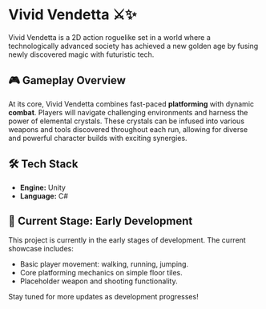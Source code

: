 # Vivid Vendetta ⚔️✨

Vivid Vendetta is a 2D action roguelike set in a world where a technologically advanced society has achieved a new golden age by fusing newly discovered magic with futuristic tech.

## 🎮 Gameplay Overview

At its core, Vivid Vendetta combines fast-paced **platforming** with dynamic **combat**. Players will navigate challenging environments and harness the power of elemental crystals. These crystals can be infused into various weapons and tools discovered throughout each run, allowing for diverse and powerful character builds with exciting synergies.

## 🛠️ Tech Stack

* **Engine:** Unity
* **Language:** C#

## 🚧 Current Stage: Early Development

This project is currently in the early stages of development. The current showcase includes:
* Basic player movement: walking, running, jumping.
* Core platforming mechanics on simple floor tiles.
* Placeholder weapon and shooting functionality.

Stay tuned for more updates as development progresses!
